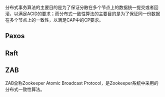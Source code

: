 分布式事务算法的主要目的是为了保证分散在多个节点上的数据统一提交或者回滚，以满足ACID的要求；而分布式一致性算法的主要目的是为了保证同一份数据在多个节点上的一致性，以满足CAP中的CP要求。

## Paxos

## Raft

## ZAB
ZAB全称Zookeeper Atomic Broadcast Protocol，是Zookeeper系统中采用的分布式一致性算法。

